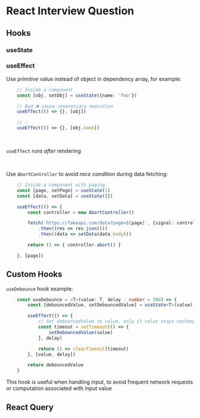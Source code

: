 # React Interview Question

## Hooks

### useState

### useEffect

Use *primitive* value instead of object in dependency array, for example:

```typescript
    // Inside a component
    const [obj, setObj] = useState({name: 'foo'})

    // Bad ❌ cause unnecessary execution
    useEffect(() => {}, [obj])

    // ✅
    useEffect(() => {}, [obj.name])

```

<br/>

`useEffect` runs *after* rendering

<br/>

Use `AbortController` to avoid *race condition* during data fetching:

```typescript
    // Inside a component with paging
    const [page, setPage] = useState(1)
    const [data, setData] = useState([])

    useEffect(() => {
        const controller = new AbortController()

        fetch(`https://fakeapi.com/data?page=${page}`, {signal: controller.signal})
            .then((res => res.json()))
            .then((data => setData(data.body)))

        return () => { controller.abort() }

    }, [page])

```

## Custom Hooks

`useDebounce` hook example:

```typescript
    const useDebounce = <T>(value: T, delay : number = 500) => {
        const [debouncedValue, setDebouncedValue] = useState<T>(value)

        useEffect(() => {
            // Set debouncedValue to value, only if value stays unchanged for `delay` ms
            const timeout = setTimeout(() => {
                setDebouncedValue(value)
            }, delay)

            return () => clearTimeout(timeout)
        }, [value, delay])

        return debouncedValue
    }

```
This hook is useful when handling input, to avoid frequent network requests or computation associated with input value

## React Query